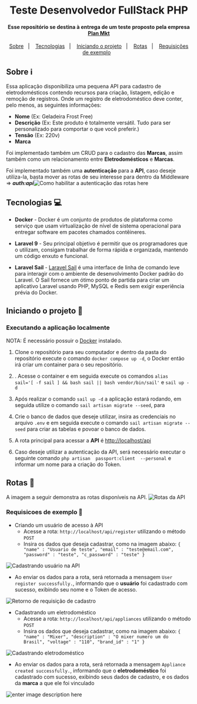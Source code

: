 
<h1 align="center">Teste Desenvolvedor FullStack PHP</h1>
<h4 align="center">Esse repositório se destina à entrega de um teste proposto pela empresa <a href="https://www.planmkt.com.br/pt">Plan Mkt</a></h4>

<div align="center">
  <p align="center">
    <a href="#sobre-information_source">Sobre</a>&nbsp;&nbsp;&nbsp;|&nbsp;&nbsp;&nbsp;
    <a href="#tecnologias-computer">Tecnologias</a>&nbsp;&nbsp;&nbsp;|&nbsp;&nbsp;&nbsp;
    <a href="#iniciando-o-projeto-rocket">Iniciando o projeto</a>&nbsp;&nbsp;&nbsp;|&nbsp;&nbsp;&nbsp;
    <a href="#rotas-twisted_rightwards_arrows">Rotas</a>&nbsp;&nbsp;&nbsp;|&nbsp;&nbsp;&nbsp;
    <a href="#requisicoes-de-exemplo-school_satchel">Requisições  de exemplo</a>&nbsp;&nbsp;&nbsp;
  </p>
</div>

## Sobre :information_source:

Essa aplicação disponibiliza uma pequena API para cadastro de eletrodomésticos contendo recursos para criação, listagem, edição e remoção de registros. Onde um registro de eletrodoméstico deve conter, pelo menos, as seguintes informações:

- **Nome** (Ex: Geladeira Frost Free)
- **Descrição** (Ex: Este produto é totalmente versátil. Tudo para ser
  personalizado para comportar o que você preferir.)
- **Tensão** (Ex: 220v)
- **Marca**

Foi implementado também um CRUD para o cadastro das **Marcas**, assim também como um relacionamento entre **Eletrodomésticos** e **Marcas**.

Foi implementado também uma **autenticação** para a **API**, caso deseje utiliza-la, basta mover as rotas de seu interesse para dentro da Middleware => ***auth:api***![Como habilitar a autenticação das rotas here](https://i.imgur.com/uJk6GAB.png)


## Tecnologias :computer:

- **Docker** - Docker é um conjunto de produtos de plataforma como serviço que usam virtualização de nível de sistema operacional para entregar software em pacotes chamados contêineres.

- **Laravel 9** - Seu principal objetivo é permitir que os programadores que o utilizam, consigam trabalhar de forma rápida e organizada, mantendo um código enxuto e funcional.

- **Laravel Sail** - [Laravel Sail](https://github.com/laravel/sail) é uma interface de linha de comando leve para interagir com o ambiente de desenvolvimento Docker padrão do Laravel. O Sail fornece um ótimo ponto de partida para criar um aplicativo Laravel usando PHP, MySQL e Redis sem exigir experiência prévia do Docker.

## Iniciando o projeto :rocket:


### Executando a aplicação localmente

NOTA: É necessário possuir o [Docker](https://docs.docker.com/desktop/windows/install/) instalado.

1. Clone o repositório para seu computador e dentro da pasta do repositório execute o comando  `docker compose up -d`, o Docker então irá criar um container para o seu repositório.

2. . Acesse o container  e em seguida execute os comandos `alias  sail='[ -f sail ] && bash sail || bash vendor/bin/sail'` e `sail up -d`

3. Após realizar o comando  `sail up -d` a aplicação estará rodando, em seguida utilize o comando `sail artisan migrate --seed`, para

4. Crie o banco de dados que deseje utilizar, insira as credenciais no arquivo `.env` e em seguida execute o comando  `sail artisan migrate --seed` para criar as tabelas e povoar o banco de dados.

5. A rota principal para acessar a **API** é [http://localhost/api](http://localhost/api)

6.  Caso deseje utilizar a autenticação da API, será necessário executar o seguinte comando `php artisan  passport:client  --personal` e informar um nome para a criação do Token.


## Rotas :twisted_rightwards_arrows:

A imagem a seguir demonstra as rotas disponíveis na API.
![Rotas da API](https://i.imgur.com/oSpZUpl.png)

### Requisicoes de exemplo :school_satchel:

- Criando um usuário de acesso à API
    - Acesse a rota: `http://localhost/api/register` utilizando o método `POST`
    - Insira os dados que deseja cadastrar, como na imagem abaixo:
      `{
      "name" : "Usuario de teste",
      "email" : "teste@email.com",
      "password" : "teste",
      "c_password" : "teste"
      }`

![Cadastrando usuário na API](https://i.imgur.com/MiD1nXG.png)


- Ao enviar os dados para a rota, será retornada a mensagem `User register successfully.`, informando que o **usuário** foi cadastrado com sucesso, exibindo seu nome e o Token de acesso.

![Retorno de requisição de cadastro](https://i.imgur.com/pnnvfja.png)


- Cadastrando um eletrodoméstico
    - Acesse a rota: `http://localhost/api/appliances` utilizando o método `POST`
    - Insira os dados que deseja cadastrar, como na imagem abaixo:
      `{
      "name" : "Mixer",
      "description" : "O mixer numero um do Brasil",
      "voltage" : "110",
      "brand_id" : "1"
      }`

![Cadastrando eletrodoméstico](https://i.imgur.com/ErPV8WT.png)

- Ao enviar os dados para a rota, será retornada a mensagem `Appliance created successfully.`, informando que o **eletrodoméstico** foi cadastrado com sucesso, exibindo seus dados de cadastro, e os dados da **marca** a que ele foi vinculado

![enter image description here](https://i.imgur.com/UtGbJPG.png)
